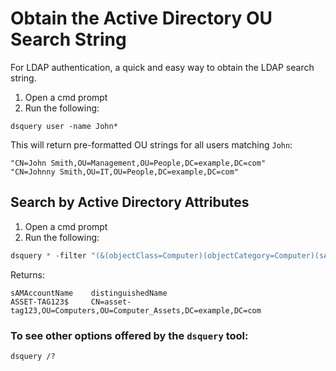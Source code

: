 # Obtain the Active Directory OU Search String
For LDAP authentication, a quick and easy way to obtain the LDAP search string.

1. Open a cmd prompt
2. Run the following:
```text
dsquery user -name John*
```

This will return pre-formatted OU strings for all users matching `John`:
```text
"CN=John Smith,OU=Management,OU=People,DC=example,DC=com"
"CN=Johnny Smith,OU=IT,OU=People,DC=example,DC=com"
```


## Search by Active Directory Attributes
1. Open a cmd prompt
2. Run the following:
```powershell
dsquery * -filter "(&(objectClass=Computer)(objectCategory=Computer)(sAMAccountName=asset-tag123$))" -attr sAMAccountName distinguishedName
```
Returns:
```text
sAMAccountName    distinguishedName
ASSET-TAG123$     CN=asset-tag123,OU=Computers,OU=Computer_Assets,DC=example,DC=com
```

### To see other options offered by the `dsquery` tool:
```text
dsquery /?
```
